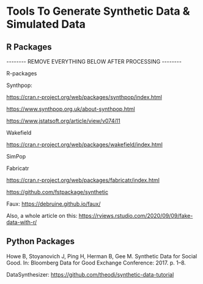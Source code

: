 # Tools To Generate Synthetic Data & Simulated Data

## R Packages



-------- REMOVE EVERYTHING BELOW AFTER PROCESSING --------

R-packages 

Synthpop:  

https://cran.r-project.org/web/packages/synthpop/index.html 

https://www.synthpop.org.uk/about-synthpop.html 

https://www.jstatsoft.org/article/view/v074i11 

Wakefield 

https://cran.r-project.org/web/packages/wakefield/index.html 
 
SimPop 

Fabricatr 

https://cran.r-project.org/web/packages/fabricatr/index.html 

https://github.com/fstpackage/synthetic 

Faux: https://debruine.github.io/faux/ 

Also, a whole article on this: https://rviews.rstudio.com/2020/09/09/fake-data-with-r/ 

## Python Packages 
 
Howe B, Stoyanovich J, Ping H, Herman B, Gee M. Synthetic Data for Social Good. In: Bloomberg Data for Good Exchange Conference: 2017. p. 1–8. 

DataSynthesizer: https://github.com/theodi/synthetic-data-tutorial 

